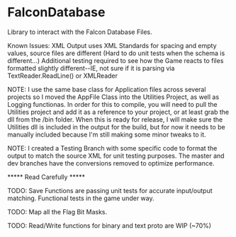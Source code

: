 # FalconDatabase

Library to interact with the Falcon Database Files.

Known Issues: XML Output uses XML Standards for spacing and empty values, source files are different (Hard to do unit tests when the schema is different...) 
Additional testing required to see how the Game reacts to files formatted slightly different--IE, not sure if it is parsing via TextReader.ReadLine() or XMLReader

NOTE: I use the same base class for Application files across several projects so I moved the AppFile Class into the Utilities Project, as well as Logging functionas.
In order for this to compile, you will need to pull the Utilities project and add it as a reference to your project, or at least grab the dll from the /bin folder.
When this is ready for release, I will make sure the Utilities dll is included in the output for the build, but for now it needs to be manually included because I'm still making
some minor tweaks to it.

NOTE: I created a Testing Branch with some specific code to format the output to match the source XML for unit testing purposes. 
The master and dev branches have the conversions removed to optimize performance.

***** Read Carefully *****

TODO: Save Functions are passing unit tests for accurate input/output matching. Functional tests in the game under way.

TODO: Map all the Flag Bit Masks.

TODO: Read/Write functions for binary and text proto are WIP (~70%)
	
